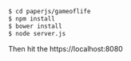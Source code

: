 ```sh
$ cd paperjs/gameoflife
$ npm install
$ bower install
$ node server.js
```
Then hit the https://localhost:8080
